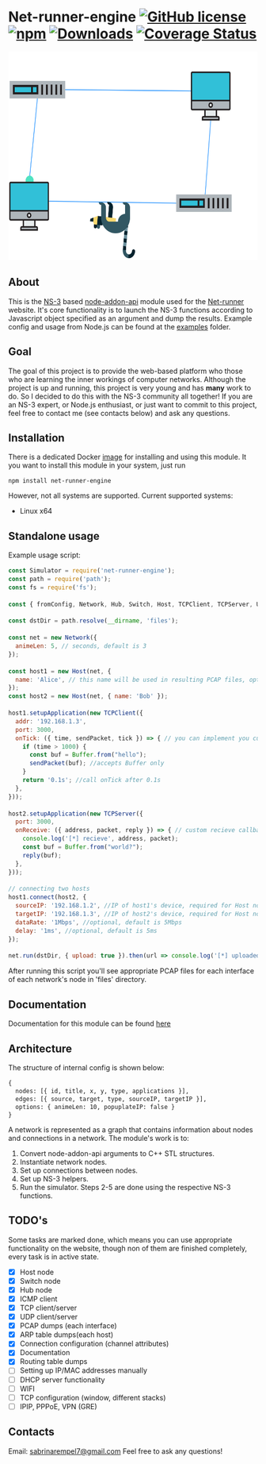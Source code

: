 # Net-runner-engine [![GitHub license](https://img.shields.io/github/license/vaguue/net-runner-engine?style=flat)](https://github.com/vaguue/net-runner-engine/blob/main/LICENSE) [![npm](https://img.shields.io/npm/v/net-runner-engine)](https://www.npmjs.com/package/net-runner-engine) [![Downloads](https://img.shields.io/npm/dm/net-runner-engine.svg)](http://npm-stat.com/charts.html?package=net-runner-engine) [![Coverage Status](https://coveralls.io/repos/github/vaguue/net-runner-engine/badge.svg)](https://coveralls.io/github/vaguue/net-runner-engine)


<p align="center">
  <img alt="Net-runner" src="https://raw.githubusercontent.com/vaguue/net-runner-engine/main/logo.svg" height="420" width="620"/>
</p>


## About
This is the [NS-3](https://www.nsnam.org/) based [node-addon-api](https://github.com/nodejs/node-addon-api) module used for the [Net-runner](https://net-runner.xyz) website. 
It's core functionality is to launch the NS-3 functions according to Javascript object specified as an argument and dump the results. Example config and usage from Node.js can be found at the [examples](https://github.com/vaguue/net-runner-engine/blob/main/test/examples) folder.
## Goal
The goal of this project is to provide the web-based platform who those who are learning the inner workings of computer networks. Although the project is up and running, this project is very young and has **many** work to do. So I decided to do this with the NS-3 community all together!
If you are an NS-3 expert, or Node.js enthusiast, or just want to commit to this project, feel free to contact me (see contacts below) and ask any questions.
## Installation
There is a dedicated Docker [image](https://hub.docker.com/r/netrunnerxyz/ns3-node) for installing and using this module. It you want to install this module in your system, just run 
```
npm install net-runner-engine
```
However, not all systems are supported. Current supported systems:
* Linux x64
## Standalone usage
Example usage script:
```js
const Simulator = require('net-runner-engine');
const path = require('path');
const fs = require('fs');

const { fromConfig, Network, Hub, Switch, Host, TCPClient, TCPServer, UDPClient, UDPServer } = Simulator;

const dstDir = path.resolve(__dirname, 'files');

const net = new Network({ 
  animeLen: 5, // seconds, default is 3
});

const host1 = new Host(net, { 
  name: 'Alice', // this name will be used in resulting PCAP files, optional (some numbers will be used if not specified, e.g. 0-1-hub-csma-0.pcap)
});
const host2 = new Host(net, { name: 'Bob' });

host1.setupApplication(new TCPClient({ 
  addr: '192.168.1.3',
  port: 3000,
  onTick: ({ time, sendPacket, tick }) => { // you can implement you custom logic here
    if (time > 1000) {
      const buf = Buffer.from("hello");
      sendPacket(buf); //accepts Buffer only
    }
    return '0.1s'; //call onTick after 0.1s
  },
}));

host2.setupApplication(new TCPServer({ 
  port: 3000,
  onReceive: ({ address, packet, reply }) => { // custom recieve callback
    console.log('[*] recieve', address, packet);
    const buf = Buffer.from("world?");
    reply(buf);
  },
}));

// connecting two hosts
host1.connect(host2, { 
  sourceIP: '192.168.1.2', //IP of host1's device, required for Host node
  targetIP: '192.168.1.3', //IP of host2's device, required for Host node
  dataRate: '1Mbps', //optional, default is 5Mbps
  delay: '1ms', //optional, default is 5ms
});

net.run(dstDir, { upload: true }).then(url => console.log('[*] uploaded', url)); //simulate network and upload results to https://net-runner.xyz/
```
After running this script you'll see appropriate PCAP files for each interface of each network's node in 'files' directory.
## Documentation
Documentation for this module can be found [here](https://www.net-runner.xyz/blog/M2w2RJCxrg)
## Architecture
The structure of internal config is shown below:
```
{
  nodes: [{ id, title, x, y, type, applications }],
  edges: [{ source, target, type, sourceIP, targetIP }],
  options: { animeLen: 10, popuplateIP: false }
}
```
A network is represented as a graph that contains information about nodes and connections in a network. The module's work is to:
1. Convert node-addon-api arguments to C++ STL structures.
2. Instantiate network nodes.
3. Set up connections between nodes.
4. Set up NS-3 helpers.
5. Run the simulator.
Steps 2-5 are done using the respective NS-3 functions.
## TODO's
Some tasks are marked done, which means you can use appropriate functionality on the website, though non of them are finished completely, every task is in active state.
- [x] Host node
- [x] Switch node
- [x] Hub node
- [x] ICMP client
- [x] TCP client/server
- [x] UDP client/server
- [x] PCAP dumps (each interface)
- [x] ARP table dumps(each host)
- [x] Connection configuration (channel attributes)
- [x] Documentation
- [x] Routing table dumps 
- [ ] Setting up IP/MAC addresses manually
- [ ] DHCP server functionality
- [ ] WIFI
- [ ] TCP configuration (window, different stacks)
- [ ] IPIP, PPPoE, VPN (GRE)
## Contacts
Email: sabrinarempel7@gmail.com
Feel free to ask any questions!
